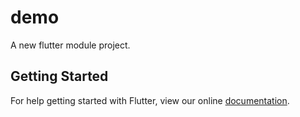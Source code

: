 # demo

A new flutter module project.

## Getting Started

For help getting started with Flutter, view our online
[documentation](https://flutter.io/).
